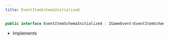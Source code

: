 ```yaml
---
title: EventItemSchemaInitialized
---
```


```csharp
public interface EventItemSchemaInitialized : IGameEvent<EventItemSchemaInitialized>
```

- Implements

